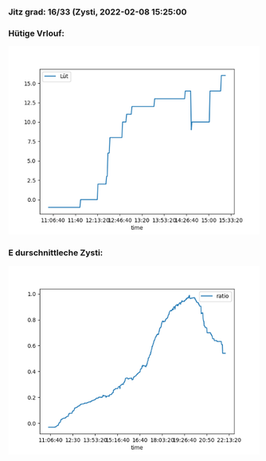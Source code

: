 ### Jitz grad: 16/33 (Zysti, 2022-02-08 15:25:00

### Hütige Vrlouf:
![Graph](Today.png)

### E durschnittleche Zysti:
![Graph](Zysti.png)